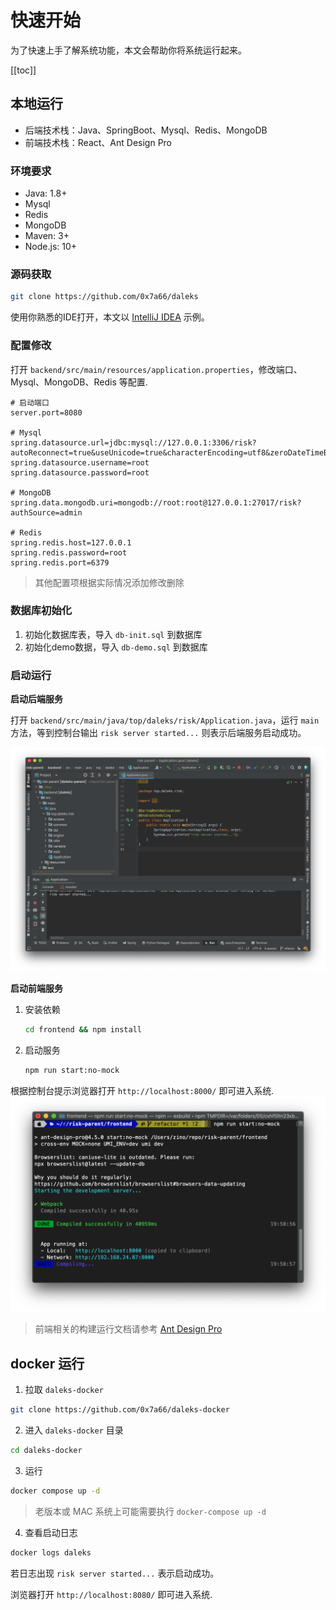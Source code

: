 # 快速开始

为了快速上手了解系统功能，本文会帮助你将系统运行起来。

[[toc]]

## 本地运行

- 后端技术栈：Java、SpringBoot、Mysql、Redis、MongoDB
- 前端技术栈：React、Ant Design Pro

### 环境要求

- Java: 1.8+
- Mysql
- Redis 
- MongoDB
- Maven: 3+
- Node.js: 10+

### 源码获取

```bash
git clone https://github.com/0x7a66/daleks
```

使用你熟悉的IDE打开，本文以 [IntelliJ IDEA](https://www.jetbrains.com/zh-cn/idea/) 示例。

### 配置修改

打开 `backend/src/main/resources/application.properties`，修改端口、Mysql、MongoDB、Redis 等配置.

```properties
# 启动端口
server.port=8080

# Mysql
spring.datasource.url=jdbc:mysql://127.0.0.1:3306/risk?autoReconnect=true&useUnicode=true&characterEncoding=utf8&zeroDateTimeBehavior=convertToNull
spring.datasource.username=root
spring.datasource.password=root

# MongoDB
spring.data.mongodb.uri=mongodb://root:root@127.0.0.1:27017/risk?authSource=admin

# Redis
spring.redis.host=127.0.0.1
spring.redis.password=root
spring.redis.port=6379
```

>其他配置项根据实际情况添加修改删除

### 数据库初始化

1. 初始化数据库表，导入 `db-init.sql` 到数据库
2. 初始化demo数据，导入 `db-demo.sql` 到数据库

### 启动运行

**启动后端服务**

打开 `backend/src/main/java/top/daleks/risk/Application.java`，运行 `main`方法，等到控制台输出 `risk server started...` 则表示后端服务启动成功。

![](./images/start.png)

**启动前端服务**

1. 安装依赖
    ```bash
    cd frontend && npm install
    ```

2. 启动服务
    ```bash
    npm run start:no-mock
    ```

根据控制台提示浏览器打开 `http://localhost:8000/` 即可进入系统.
![](./images/front.png)

>前端相关的构建运行文档请参考 [Ant Design Pro](https://pro.ant.design/zh-CN/docs/getting-started)


## docker 运行

1. 拉取 `daleks-docker`
```bash
git clone https://github.com/0x7a66/daleks-docker
```

2. 进入 `daleks-docker` 目录
```bash
cd daleks-docker
```

3. 运行
```bash
docker compose up -d
```
>老版本或 MAC 系统上可能需要执行 `docker-compose up -d`

4. 查看启动日志
```bash
docker logs daleks
```

若日志出现 `risk server started...` 表示启动成功。

浏览器打开 `http://localhost:8080/` 即可进入系统.